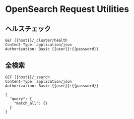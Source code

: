 # OpenSearch Request Utilities

## ヘルスチェック

```http
GET {{host}}/_cluster/health
Content-Type: application/json
Authorization: Basic {{user}}:{{password}}
```

## 全検索

```http
GET {{host}}/_search
Content-Type: application/json
Authorization: Basic {{user}}:{{password}}

{
  "query": {
    "match_all": {}
  }
}
```
